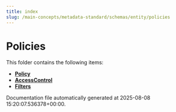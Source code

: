 ```yaml
---
title: index
slug: /main-concepts/metadata-standard/schemas/entity/policies
---
```


# Policies

This folder contains the following items:

- [**Policy**](/main-concepts/metadata-standard/schemas/entity/policies/policy)
- [**AccessControl**](/main-concepts/metadata-standard/schemas/entity/policies/accesscontrol)
- [**Filters**](/main-concepts/metadata-standard/schemas/entity/policies/filters)


Documentation file automatically generated at 2025-08-08 15:20:07.536378+00:00.
